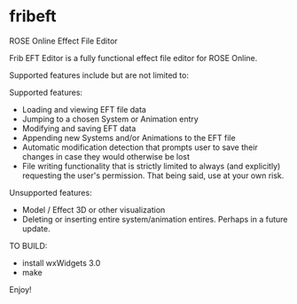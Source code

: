 # fribeft
ROSE Online Effect File Editor

Frib EFT Editor is a fully functional effect file editor for ROSE Online.

Supported features include but are not limited to:

Supported features:
 - Loading and viewing EFT file data
 - Jumping to a chosen System or Animation entry
 - Modifying and saving EFT data
 - Appending new Systems and/or Animations to the EFT file
 - Automatic modification detection that prompts user to save their changes in case they would otherwise be lost
 - File writing functionality that is strictly limited to always (and explicitly) requesting the user's permission. That being said, use at your own risk.
 
Unsupported features:
 - Model / Effect 3D or other visualization
 - Deleting or inserting entire system/animation entires. Perhaps in a future update.
 
 TO BUILD:
 - install wxWidgets 3.0
 - make
 
 Enjoy!
